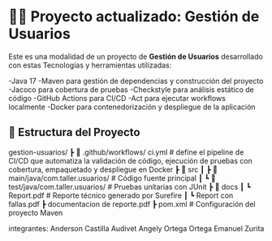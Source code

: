 # 🧑‍💻 Proyecto actualizado: Gestión de Usuarios
Este es una modalidad de un proyecto de **Gestión de Usuarios** desarrollado con estas
Tecnologías y herramientas utilizadas:

-Java 17
-Maven para gestión de dependencias y construcción del proyecto
-Jacoco para cobertura de pruebas
-Checkstyle para análisis estático de código
-GitHub Actions para CI/CD
-Act para ejecutar workflows localmente
-Docker para contenedorización y despliegue de la aplicación


## 📂 Estructura del Proyecto
gestion-usuarios/
┣ 📂 .github/workflows/ ci.yml # define el pipeline de CI/CD que automatiza la validación de código, ejecución de pruebas con cobertura, empaquetado y despliegue en Docker
┣ 📂 src
┃ ┣ 📂 main/java/com.taller.usuarios/ # Código fuente principal
┃ ┗ 📂 test/java/com.taller.usuarios/ # Pruebas unitarias con JUnit
┣ 📂 docs
┃ ┗ Report.pdf # Reporte técnico generado por Surefire
┃ ┗ Report con fallas.pdf
┣ documentacion de reporte.pdf
┣ pom.xml # Configuración del proyecto Maven

integrantes:
Anderson Castilla Audivet
Angely Ortega Ortega
Emanuel Zurita

